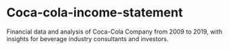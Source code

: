 # Coca-cola-income-statement
Financial data and analysis of Coca-Cola Company from 2009 to 2019, with insights for beverage industry consultants and investors.
